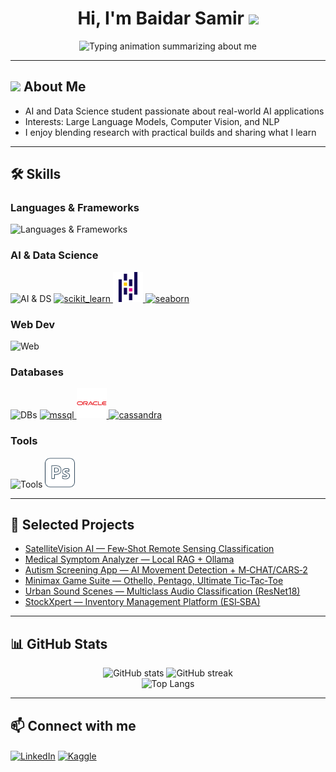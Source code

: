 <div align="center">

# Hi, I'm Baidar Samir <img src="https://media.giphy.com/media/hvRJCLFzcasrR4ia7z/giphy.gif" width="32"/>

<img src="https://readme-typing-svg.demolab.com?font=Fira+Code&duration=3000&pause=800&color=00C2FF&center=true&vCenter=true&width=700&lines=AI+%26+Data+Science+Student;LLMs%2C+Computer+Vision%2C+NLP;Always+learning+and+building" alt="Typing animation summarizing about me" />

</div>

---

## <img src="https://raw.githubusercontent.com/7oSkaaa/7oSkaaa/main/Images/about_me.gif" width="25"> About Me

- AI and Data Science student passionate about real-world AI applications
- Interests: Large Language Models, Computer Vision, and NLP
- I enjoy blending research with practical builds and sharing what I learn

---

## 🛠️ Skills

### Languages & Frameworks
![Languages & Frameworks](https://skillicons.dev/icons?i=python,java,javascript,php,react)

### AI & Data Science
![AI & DS](https://skillicons.dev/icons?i=pytorch,tensorflow,opencv)
<a href="https://scikit-learn.org/" target="_blank" rel="noreferrer"> <img src="https://upload.wikimedia.org/wikipedia/commons/0/05/Scikit_learn_logo_small.svg" alt="scikit_learn" width="48" height="48"/> </a>
<a href="https://pandas.pydata.org/" target="_blank" rel="noreferrer"> <img src="https://raw.githubusercontent.com/devicons/devicon/2ae2a900d2f041da66e950e4d48052658d850630/icons/pandas/pandas-original.svg" alt="pandas" width="48" height="48"/> </a>
<a href="https://seaborn.pydata.org/" target="_blank" rel="noreferrer"> <img src="https://seaborn.pydata.org/_images/logo-mark-lightbg.svg" alt="seaborn" width="48" height="48"/> </a>

### Web Dev
![Web](https://skillicons.dev/icons?i=html,css,tailwind,react,nodejs,express)

### Databases
![DBs](https://skillicons.dev/icons?i=mongodb,postgresql,mysql)
<a href="https://www.microsoft.com/en-us/sql-server" target="_blank" rel="noreferrer"> <img src="https://www.svgrepo.com/show/303229/microsoft-sql-server-logo.svg" alt="mssql" width="48" height="48"/> </a>
<a href="https://www.oracle.com/" target="_blank" rel="noreferrer"> <img src="https://raw.githubusercontent.com/devicons/devicon/master/icons/oracle/oracle-original.svg" alt="oracle" width="48" height="48"/> </a>
<a href="https://cassandra.apache.org/" target="_blank" rel="noreferrer"> <img src="https://www.vectorlogo.zone/logos/apache_cassandra/apache_cassandra-icon.svg" alt="cassandra" width="48" height="48"/> </a>

### Tools
![Tools](https://skillicons.dev/icons?i=vscode,git,github,docker,gcp,firebase,figma)
<a href="https://www.photoshop.com/en" target="_blank" rel="noreferrer"> <img src="https://raw.githubusercontent.com/devicons/devicon/master/icons/photoshop/photoshop-line.svg" alt="photoshop" width="48" height="48"/> </a>

---

## 🌟 Selected Projects

- [SatelliteVision AI — Few‑Shot Remote Sensing Classification](https://github.com/BaidarSamir/Projet-2CS)
- [Medical Symptom Analyzer — Local RAG + Ollama](https://github.com/BaidarSamir/medical-llm)
- [Autism Screening App — AI Movement Detection + M‑CHAT/CARS‑2](https://github.com/BaidarSamir/autism_gesture)
- [Minimax Game Suite — Othello, Pentago, Ultimate Tic‑Tac‑Toe](https://github.com/BaidarSamir/Three-AI-based-Minimax-games-in-Python)
- [Urban Sound Scenes — Multiclass Audio Classification (ResNet18)](https://github.com/BaidarSamir/Sound-Classification--Project-DL)
- [StockXpert — Inventory Management Platform (ESI‑SBA)](https://github.com/StockXpert/StockXpert)

---

## 📊 GitHub Stats

<div align="center">

<img height="165" src="https://github-readme-stats.vercel.app/api?username=baidarsamir&show_icons=true&theme=tokyonight" alt="GitHub stats" />
<img height="165" src="https://streak-stats.demolab.com?user=baidarsamir&theme=tokyonight" alt="GitHub streak" />
<br/>
<img height="165" src="https://github-readme-stats.vercel.app/api/top-langs/?username=baidarsamir&layout=compact&theme=tokyonight" alt="Top Langs" />

</div>

---

## 📫 Connect with me

<p align="left">
	<a href="https://www.linkedin.com/in/baidar-samir-649804314/" target="_blank"><img align="center" src="https://raw.githubusercontent.com/rahuldkjain/github-profile-readme-generator/master/src/images/icons/Social/linked-in-alt.svg" alt="LinkedIn" height="30" width="40" /></a>
	<a href="https://www.kaggle.com/baidarsamir" target="_blank"><img align="center" src="https://raw.githubusercontent.com/rahuldkjain/github-profile-readme-generator/master/src/images/icons/Social/kaggle.svg" alt="Kaggle" height="30" width="40" /></a>
</p>
